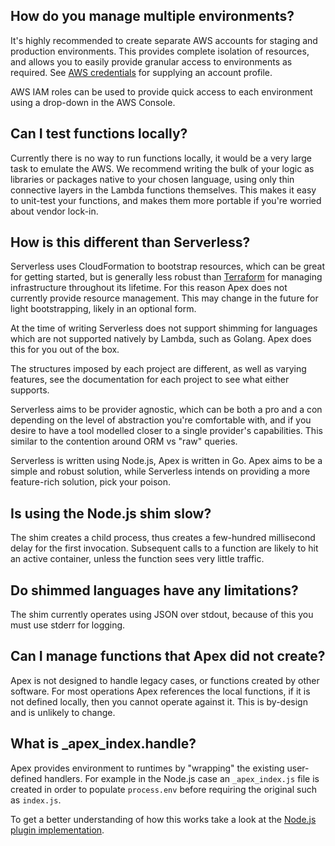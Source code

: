 
## How do you manage multiple environments?

It's highly recommended to create separate AWS accounts for staging and production environments. This provides complete isolation of resources, and allows you to easily provide granular access to environments as required. See [AWS credentials](#aws-credentials) for supplying an account profile.

AWS IAM roles can be used to provide quick access to each environment using a drop-down in the AWS Console.

## Can I test functions locally?

Currently there is no way to run functions locally, it would be a very large task to emulate the AWS. We recommend writing the bulk of your logic as libraries or packages native to your chosen language, using only thin connective layers in the Lambda functions themselves. This makes it easy to unit-test your functions, and makes them more portable if you're worried about vendor lock-in.

## How is this different than Serverless?

Serverless uses CloudFormation to bootstrap resources, which can be great for getting started, but is generally less robust than [Terraform](https://www.terraform.io/) for managing infrastructure throughout its lifetime. For this reason Apex does not currently provide resource management. This may change in the future for light bootstrapping, likely in an optional form.

At the time of writing Serverless does not support shimming for languages which are not supported natively by Lambda, such as Golang. Apex does this for you out of the box.

The structures imposed by each project are different, as well as varying features, see the documentation for each project to see what either supports.

Serverless aims to be provider agnostic, which can be both a pro and a con depending on the level of abstraction you're comfortable with, and if you desire to have a tool modelled closer to a single provider's capabilities. This similar to the contention around ORM vs "raw" queries.

Serverless is written using Node.js, Apex is written in Go. Apex aims to be a simple and robust solution, while Serverless intends on providing a more feature-rich solution, pick your poison.

## Is using the Node.js shim slow?

The shim creates a child process, thus creates a few-hundred millisecond delay for the first invocation. Subsequent calls to a function are likely to hit an active container, unless the function sees very little traffic.

## Do shimmed languages have any limitations?

The shim currently operates using JSON over stdout, because of this you must use stderr for logging.

## Can I manage functions that Apex did not create?

Apex is not designed to handle legacy cases, or functions created by other software. For most operations Apex references the local functions, if it is not defined locally, then you cannot operate against it. This is by-design and is unlikely to change.

## What is _apex_index.handle?

Apex provides environment to runtimes by "wrapping" the existing user-defined handlers. For example in the Node.js case an `_apex_index.js` file is created in order to populate `process.env` before requiring the original such as `index.js`.

To get a better understanding of how this works take a look at the [Node.js plugin implementation](https://github.com/apex/apex/blob/master/plugins/nodejs/nodejs.go#L26).

